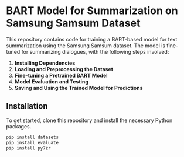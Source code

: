 # BART Model for Summarization on Samsung Samsum Dataset

This repository contains code for training a BART-based model for text summarization using the Samsung Samsum dataset. The model is fine-tuned for summarizing dialogues, with the following steps involved:

1. **Installing Dependencies**
2. **Loading and Preprocessing the Dataset**
3. **Fine-tuning a Pretrained BART Model**
4. **Model Evaluation and Testing**
5. **Saving and Using the Trained Model for Predictions**

## Installation

To get started, clone this repository and install the necessary Python packages.

```bash
pip install datasets
pip install evaluate
pip install py7zr
